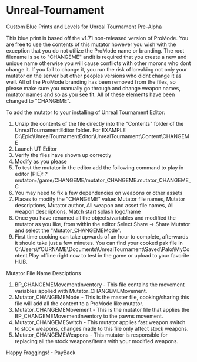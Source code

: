 # Unreal-Tournament
Custom Blue Prints and Levels for Unreal Tournament Pre-Alpha

This blue print is based off the v1.71 non-released version of ProMode. You are free to use the contents of this mutator however you wish with the exception that you do not utilize the ProMode name or branding. The root filename is se to "CHANGEME"  andit is required that you create a new and unique name otherwise you will cause conflicts with other morons who dont change it. If you fail to change it, you run the risk of breaking not only your mutator on the server but other peoples versions who didnt change it as well. All of the ProMode branding has been removed from the files, so please make sure you manually go through and change weapon names, mutator names and so as you see fit.  All of these elements have been changed to "CHANGEME".

To add the mutator to your installing of Unreal Tournament Editor:
1. Unzip the contents of the file directly into the "Contents" folder of the UnrealTournamentEditor folder. For EXAMPLE D:\Epic\UnrealTournamentEditor\UnrealTournament\Content\CHANGEME
2. Launch UT Editor
3. Verify the files have shown up correctly
4. Modify as you please
5. To test the mutator in the editor add the following command to play in editor (PIE):
?mutator=/game/CHANGEME/mutator_CHANGEME.mutator_CHANGEME_C
6. You may need to fix a few dependencies on weapons or other assets
7. Places to modify the "CHANGEME" value: Mutator file names, Mutator descriptions, Mutator author, All weapon and asset file names, All weapon descriptions, Match start splash logo/name
8. Once you have renamed all the objects/variables and modified the mutator as you like, from within the editor Select Share -> Share Mutator and select the "Mutator_CHANGEMEMode".
9. First time cooking can take upwards of an hour to complete, afterwards it should take just a few minutes.  You can find your cooked pak file in C:\Users\YOURNAME\Documents\UnrealTournament\Saved\Paks\MyContent
Play offline right now to test in the game or upload to your favorite HUB.


Mutator File Name Desciptions
1. BP_CHANGEMEMovementInventory - This file contains the movement variables applied with Mutator_CHANGEMEMovement.
2. Mutator_CHANGEMEMode - This is the master file, cooking/sharing this file will add all the content to a ProMode like mutator.
3. Mutator_CHANGEMEMovement - This is the mutator file that applies the BP_CHANGEMEMovementInventory to the pawns movement.
4. Mutator_CHANGEMESwitch - This mutator applies fast weapon switch to stock weapons, changes made to this file only affect stock weapons.
5. Mutator_CHANGEMEWeapons - This mutator is responsible for replacing all the stock weapons/items with your modified weapons.

Happy Fraggings! - PayBack
